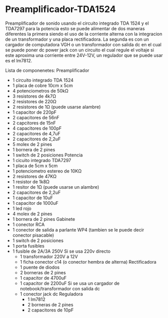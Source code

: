 # Preamplificador-TDA1524
Preamplificador de sonido usando el circuito integrado TDA 1524 y el TDA7297 para la potencia esto se puede alimentar de dos maneras diferentes la primera siendo el uso de la corriente alterna con la integracion de un transformador y una placa rectificadora.
La segunda es con un cargador de computadora VGH o un transformador con salida dc en el cual se puede poner dc power jack con un circuito el cual regule el voltaje si este aproxima una corriente entre 24V-12V, un regulador que se puede usar es el lm7812.


Lista de componenetes:
Preamplificador
  - 1 circuito integrado TDA 1524
  - 1 placa de cobre 10cm x 5cm
  - 4 potenciometros de 50kΩ
  - 3 resistores de 4k7Ω
  - 2 resistores de 220Ω
  - 2 resistores de 1Ω (puede usarse alambre)
  - 1 capacitor de 220pF
  - 2 capacitores de 56nF
  - 2 capcitores de 15nF
  - 4 capacitores de 100pF
  - 2 capacitores de 4,7uF
  - 2 capacitores de 2,2uF
  - 5 molex de 2 pines
  - 1 bornera de 2 pines
  - 1 switch de 2 posiciones
Potencia
  - 1 cicuito integrado TDA7297
  - 1 placa de 5cm x 5cm
  - 1 potenciometro estereo de 10KΩ
  - 2 resistores de 47KΩ
  - 1 resistor de 1k8Ω
  - 1 resitor de 1Ω (puede usarse un alambre)
  - 2 capacitores de 2,2uF
  - 1 capacitor de 10uF
  - 1 capacitor de 1000uF
  - 1 led rojo
  - 4 molex de 2 pines
  - 1 bornera de 2 pines
Gabinete
  - 1 conector RCA 
  - 1 conector de salida a parlante WP4 (tambien se le puede decir conector pisacable)
  - 1 switch de 2 posiciones
  - 1 porta fusibles
  - 1 fusible de 2A/3A 250V
  Si se usa 220v directo
    - 1 transformador 220V a 12V
    - 1 ficha conector c14 (o conector hembra de alterna)
    Rectificadora
    - 1 puente de diodos
    - 2 borneras de 2 pines
    - 1 capacitor de 4700uF
    - 1 capacitor de 2200uF
   Si se usa un cargador de notebook/transformador con salida dc
    - 1 conector jack dc
    Reguladora
      - 1 lm7812
      - 2 borneras de 2 pines
      - 2 capacitores de 10pF
    
